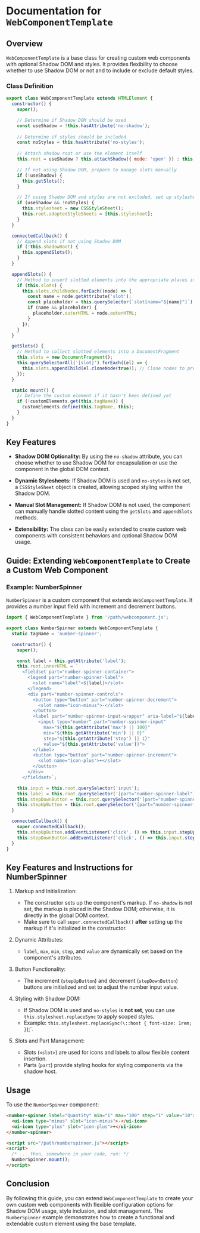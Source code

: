 # Documentation for `WebComponentTemplate`

## Overview 

`WebComponentTemplate` is a base class for creating custom web components with optional Shadow DOM and styles. 
It provides flexibility to choose whether to use Shadow DOM or not and to include or exclude default styles.

### Class Definition

```js
export class WebComponentTemplate extends HTMLElement {
  constructor() {
    super();

    // Determine if Shadow DOM should be used
    const useShadow = !this.hasAttribute('no-shadow');
    
    // Determine if styles should be included
    const noStyles = this.hasAttribute('no-styles');
    
    // Attach shadow root or use the element itself
    this.root = useShadow ? this.attachShadow({ mode: 'open' }) : this;

    // If not using Shadow DOM, prepare to manage slots manually
    if (!useShadow) {
      this.getSlots();
    }

    // If using Shadow DOM and styles are not excluded, set up stylesheets
    if (useShadow && !noStyles) {
      this.stylesheet = new CSSStyleSheet();
      this.root.adoptedStyleSheets = [this.stylesheet];
    }
  }

  connectedCallback() {
    // Append slots if not using Shadow DOM
    if (!this.shadowRoot) {
      this.appendSlots();
    }
  }

  appendSlots() {
    // Method to insert slotted elements into the appropriate places in the template
    if (this.slots) {
      this.slots.childNodes.forEach((node) => {
        const name = node.getAttribute('slot');
        const placeholder = this.querySelector(`slot[name="${name}"]`);
        if (name && placeholder) {
          placeholder.outerHTML = node.outerHTML;
        }
      });
    }
  }

  getSlots() {
    // Method to collect slotted elements into a DocumentFragment
    this.slots = new DocumentFragment();
    this.querySelectorAll('[slot]').forEach((el) => {
      this.slots.appendChild(el.cloneNode(true)); // Clone nodes to prevent moving them from the light DOM
    });
  }

  static mount() {
    // Define the custom element if it hasn't been defined yet
    if (!customElements.get(this.tagName)) {
      customElements.define(this.tagName, this);
    }
  }
}
```

## Key Features
- **Shadow DOM Optionality:** By using the `no-shadow` attribute, you can choose whether to use Shadow DOM for encapsulation or use the component in the global DOM context.

- **Dynamic Stylesheets:** If Shadow DOM is used and `no-styles` is not set, a `CSSStyleSheet` object is created, allowing scoped styling within the Shadow DOM.

- **Manual Slot Management:** If Shadow DOM is not used, the component can manually handle slotted content using the `getSlots` and `appendSlots` methods.

- **Extensibility:** The class can be easily extended to create custom web components with consistent behaviors and optional Shadow DOM usage.

## Guide: Extending `WebComponentTemplate` to Create a Custom Web Component

### Example: NumberSpinner

`NumberSpinner` is a custom component that extends `WebComponentTemplate`. 
It provides a number input field with increment and decrement buttons.

```js
import { WebComponentTemplate } from '/path/webcomponent.js';

export class NumberSpinner extends WebComponentTemplate {
  static tagName = 'number-spinner';

  constructor() {
    super();

    const label = this.getAttribute('label');
    this.root.innerHTML = `
      <fieldset part="number-spinner-container">
        <legend part="number-spinner-label">
          <slot name="label">${label}</slot>
        </legend>
        <div part="number-spinner-controls">
          <button type="button" part="number-spinner-decrement">
            <slot name="icon-minus">-</slot>
          </button>
          <label part="number-spinner-input-wrapper" aria-label="${label}">
            <input type="number" part="number-spinner-input"
              max="${this.getAttribute('max') || 100}"
              min="${this.getAttribute('min') || 0}"
              step="${this.getAttribute('step') || 1}"
              value="${this.getAttribute('value')}">
          </label>
          <button type="button" part="number-spinner-increment">
            <slot name="icon-plus">+</slot>
          </button>
        </div>
      </fieldset>`;

    this.input = this.root.querySelector('input');
    this.label = this.root.querySelector('[part="number-spinner-label"]');
    this.stepDownButton = this.root.querySelector('[part="number-spinner-decrement"]');
    this.stepUpButton = this.root.querySelector('[part="number-spinner-increment"]');
  }

  connectedCallback() {
    super.connectedCallback();
    this.stepUpButton.addEventListener('click', () => this.input.stepUp());
    this.stepDownButton.addEventListener('click', () => this.input.stepDown());
  }
}
```

## Key Features and Instructions for NumberSpinner

1. Markup and Initialization:
    - The constructor sets up the component's markup. If `no-shadow` is not set, the markup is placed in the Shadow DOM; otherwise, it is directly in the global DOM context.
    - Make sure to call `super.connectedCallback()` **after** setting up the markup if it's initialized in the constructor.

2. Dynamic Attributes:
    - `label`, `max`, `min`, `step`, and `value` are dynamically set based on the component's attributes.

3. Button Functionality:
    - The increment (`stepUpButton`) and decrement (`stepDownButton`) buttons are initialized and set to adjust the number input value.

4. Styling with Shadow DOM:
    - If Shadow DOM is used and `no-styles` is **not set**, you can use `this.stylesheet.replaceSync` to apply scoped styles.
    - Example: `this.stylesheet.replaceSync(\::host { font-size: 1rem; }`);`.

5. Slots and Part Management:
    - Slots (`<slot>`) are used for icons and labels to allow flexible content insertion.
    - Parts (`part`) provide styling hooks for styling components via the shadow host.

## Usage

To use the `NumberSpinner` component:

```html
<number-spinner label="Quantity" min="1" max="100" step="1" value="10">
  <ui-icon type="minus" slot="icon-minus">-</ui-icon>
  <ui-icon type="plus" slot="icon-plus">+</ui-icon>
</number-spinner>

<script src="/path/numberspinner.js"></script>
<script>
  /* ... then, somewhere in your code, run: */
  NumberSpinner.mount();
</script>
```

## Conclusion

By following this guide, you can extend `WebComponentTemplate` to create your own custom web components with flexible configuration options for Shadow DOM usage, style inclusion, and slot management. The `NumberSpinner` example demonstrates how to create a functional and extendable custom element using the base template.